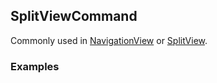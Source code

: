 ## SplitViewCommand

Commonly used in [NavigationView](/components/NavigationView) or [SplitView](/components/SplitView).

### Examples

